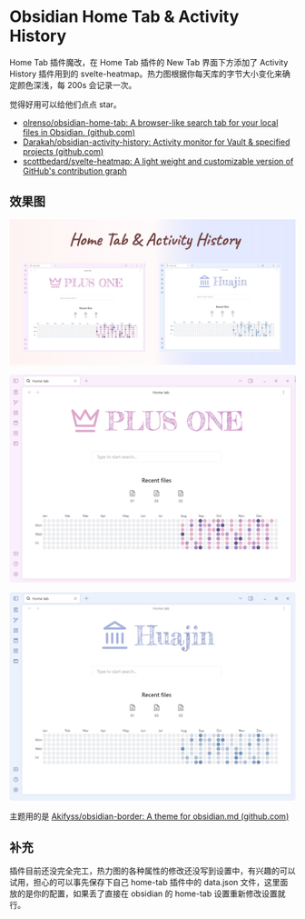 # Obsidian Home Tab & Activity History

Home Tab 插件魔改，在 Home Tab 插件的 New Tab 界面下方添加了 Activity History 插件用到的 svelte-heatmap。热力图根据你每天库的字节大小变化来确定颜色深浅，每 200s 会记录一次。

觉得好用可以给他们点点 star。

- [olrenso/obsidian-home-tab: A browser-like search tab for your local files in Obsidian. (github.com)](https://github.com/olrenso/obsidian-home-tab)
- [Darakah/obsidian-activity-history: Activity monitor for Vault & specified projects (github.com)](https://github.com/Darakah/obsidian-activity-history)
- [scottbedard/svelte-heatmap: A light weight and customizable version of GitHub's contribution graph](https://github.com/scottbedard/svelte-heatmap)

## 效果图

![](./images/效果图.png)

![](./images/效果图-PLUSONE.png)

![](./images/效果图-Huajin.png)

主题用的是 [Akifyss/obsidian-border: A theme for obsidian.md (github.com)](https://github.com/Akifyss/obsidian-border)

## 补充

插件目前还没完全完工，热力图的各种属性的修改还没写到设置中，有兴趣的可以试用，担心的可以事先保存下自己 home-tab 插件中的 data.json 文件，这里面放的是你的配置，如果丢了直接在 obsidian 的 home-tab 设置重新修改设置就行。


